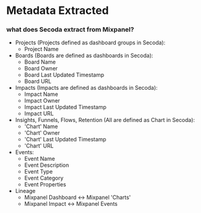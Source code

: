 # Metadata Extracted

### what does Secoda extract from Mixpanel?

* Projects (Projects defined as dashboard groups in Secoda):
  * Project Name
* Boards (Boards are defined as dashboards in Secoda):
  * Board Name
  * Board Owner
  * Board Last Updated Timestamp
  * Board URL
* Impacts (Impacts are defined as dashboards in Secoda):
  * Impact Name
  * Impact Owner
  * Impact Last Updated Timestamp
  * Impact URL
* Insights, Funnels, Flows, Retention (All are defined as Chart in Secoda):
  * 'Chart' Name
  * 'Chart' Owner
  * 'Chart' Last Updated Timestamp
  * 'Chart' URL
* Events:
  * Event Name
  * Event Description
  * Event Type
  * Event Category&#x20;
  * Event Properties
* Lineage
  * Mixpanel Dashboard <-> Mixpanel 'Charts'
  * Mixpanel Impact <-> Mixpanel Events

